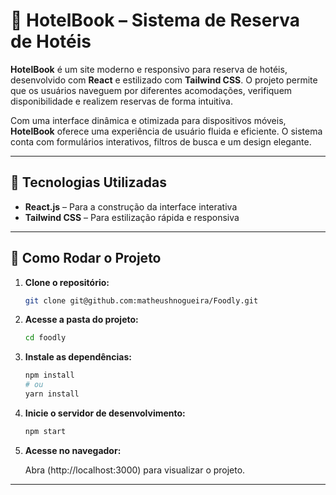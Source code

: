 # 🏨 HotelBook – Sistema de Reserva de Hotéis  

**HotelBook** é um site moderno e responsivo para reserva de hotéis, desenvolvido com **React** e estilizado com **Tailwind CSS**. O projeto permite que os usuários naveguem por diferentes acomodações, verifiquem disponibilidade e realizem reservas de forma intuitiva.  

Com uma interface dinâmica e otimizada para dispositivos móveis, **HotelBook** oferece uma experiência de usuário fluida e eficiente. O sistema conta com formulários interativos, filtros de busca e um design elegante.  

---

## 🚀 Tecnologias Utilizadas  

- **React.js** – Para a construção da interface interativa  
- **Tailwind CSS** – Para estilização rápida e responsiva  

---

## 🔧 Como Rodar o Projeto  

1. **Clone o repositório:**  
   ```sh
   git clone git@github.com:matheushnogueira/Foodly.git
   
2. **Acesse a pasta do projeto:**  
   ```sh
   cd foodly
   
3. **Instale as dependências:**  
   ```sh
   npm install
   # ou
   yarn install
   
4. **Inicie o servidor de desenvolvimento:**  
   ```sh
   npm start

5. **Acesse no navegador:**
   
   Abra (http://localhost:3000) para visualizar o projeto.

---



